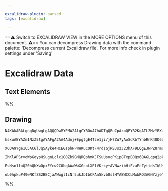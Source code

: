 ```yaml
---

excalidraw-plugin: parsed
tags: [excalidraw]

---
```

==⚠  Switch to EXCALIDRAW VIEW in the MORE OPTIONS menu of this document. ⚠== You can decompress Drawing data with the command palette: 'Decompress current Excalidraw file'. For more info check in plugin settings under 'Saving'


# Excalidraw Data
## Text Elements
%%
## Drawing
```compressed-json
N4KAkARALgngDgUwgLgAQQQDwMYEMA2AlgCYBOuA7hADTgQBuCpAzoQPYB2KqATLZMzYBXUtiRoIACyhQ4zZAHoFAc0JRJQgEYA6bGwC2CgF7N6hbEcK4OCtptbErHALRY8RMpWdx8Q1TdIEfARcZgRmBShcZQUebQBWbR4aOiCEfQQOKGZuAG1wMFAwYogSbggATQBpADMKvCMjAGsARQBlAFkABQBJGoA1AFEAeQAlfuIU4shYRHLA7CiOZWCp

ksxuAEYAZm1NzZ5tgAYAFgA2AA4Adnj+EpgtgE4Tze1ji/jH7Zu7yAoSdRbTYnbRnK48D6beJnHi3AqQSQIQjKaTcHgQ7QneI8YEXE7fOHTCDWFbiVBHX4QZhQUhsJoIADCbHwbFI5QAxJsEFyuWtIJpcNgmspaUIOMQmSy2RIadZmHBcIEsnyIDVCPh8G1YKsJIIPCrqbT6QB1AGSNGUw10hBamA69B6sqU0UojjhHJoTaUtgK7BqB6eo4U+EQE

XCOA9Yge1C5AC6lJq5Ayke4HCEGsphHFWHKuCOKtF4rdzGjRSJszJ23hAF9LQgEJNPZ8rmcTkdvo9KYwWOwuGgeJ2Q93WJwAHKcMRbG7xdvHHaZ5gAETSUAb3BqBDClM0wnFg2CGSy0bTGZDQjgxFwq8bqE2V2OR02rZ4VyxF0pRA4TVT6fwH7YQprmgG74GEBTVuA8Z0LgcBwFqV5kmW0CIhk5RECiUBrAwhAIBQABCgrCoWErMqyHI1BRlFYdg

IhKlAPSrvoWpGoypHSugnLclx1G0Zk9GMQRQphmKJFSuUsocPKip8TxpB0Qx6QAGLqpq2pklSzJOgUEA0XJfEKUxNLWqaxCAv2dw6bxWQGcx1q2vaGn6hZunyYxozCK67pbM5Vn8ekwy+v6WxBj5enWYximcFAim4Po6oBqghKQC5+kRVFbSEEYZI8MGJQpeF6QACpYFAACC6F9ugwQ1JhoWuek8GkGVclsBQiK4DeJ5/tp+V+fogziqVLVtSEN7

EsNsn1foQ20hQhXwOpxFYcw2C0hqAAaWwXGcoLXElVKrcy+AVNwzibHiFzaEcZyttdsIWUYbAGNwZaQPQBBCGSRzaBc4F1al6TuSJxbRhAS0WSKJAZVlaK5ZAkPEFqCBwNw+0Ix0bDEAgA24JowQ3iBW7aQjkpkWgr0QHhzJjaQygCgAFDiVzULwd4s0zLPffEACUKqjAgyjpoq8x07gjPHOzEu8FLXO839PW+bZ9IBVAvbHr+FmJrFCD89mpBZs

oL0hpkuP49wNKfZS2BECjaAWwglIcNr5ukJbIbCFAn5kvb8slHYABWCCLMwbRO3AGNYzjeNAaghMO9pgqq4whVPfgRvlgt5RhMEiy9iqNHUgY81zGgXX/oBBObvHRL4KEZW58nqc/hq4HgLWdBqsEpYQdWQA
```
%%